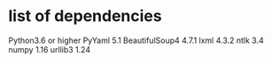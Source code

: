 # list of dependencies
Python3.6 or higher
PyYaml		5.1
BeautifulSoup4	4.7.1
lxml		4.3.2
ntlk		3.4
numpy		1.16
urllib3		1.24
